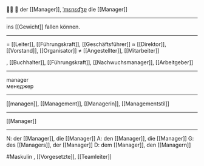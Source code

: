 👨‍💼 🔵 der [[Manager]], [ˈmɛnɛd͡ʒɐ](https://youglish.com/pronounce/Manager/german)
die [[Manager]]

---
ins [[Gewicht]] fallen können.

---
= [[Leiter]], [[Führungskraft]], [[Geschäftsführer]]
≈ [[Direktor]], [[Vorstand]], [[Organisator]]
≠ [[Angestellter]], [[Mitarbeiter]]

, [[Buchhalter]], [[Führungskraft]], [[Nachwuchsmanager]], [[Arbeitgeber]]

---
manager  
менеджер

---
[[managen]], [[Management]], [[Managerin]], [[Managementstil]]

---
[[Manager]]


---
N: der [[Manager]], die [[Manager]]
A: den [[Manager]], die [[Manager]]
G: des [[Managers]], der [[Manager]]
D: dem [[Manager]], den [[Managern]]

#Maskulin , [[Vorgesetzte]], [[Teamleiter]]